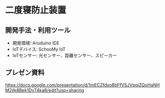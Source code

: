# 二度寝防止装置


## 開発手法・利用ツール

* 開発環境: Aruduino IDE 
* IoTデバイス: SchooMy IoT
* IoTセンサー: 光センサー、距離センサー、スピーカー


## プレゼン資料
<https://docs.google.com/presentation/d/1mECZfdxo8bFfVSJVpqiZQoHaNHM2jIk8Bek1DvT4ka8/edit?usp=sharing>